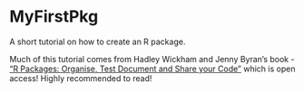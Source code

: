 # MyFirstPkg
 A short tutorial on how to create an R package.

 Much of this tutorial comes from Hadley Wickham and Jenny Byran’s book - [“R Packages: Organise, Test Document and Share your Code”](https://r-pkgs.org/index.html) which is open access! Highly recommended to read! 

